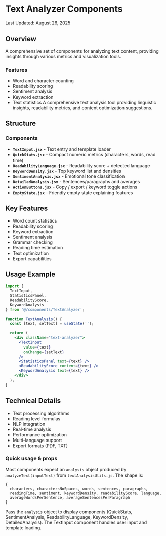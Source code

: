 # Text Analyzer Components

Last Updated: August 26, 2025

## Overview

A comprehensive set of components for analyzing text content, providing insights through various metrics and visualization tools.

### Features
- Word and character counting
- Readability scoring
- Sentiment analysis
- Keyword extraction
- Text statistics
A comprehensive text analysis tool providing linguistic insights, readability metrics, and content optimization suggestions.

## Structure

### Components
- **`TextInput.jsx`** - Text entry and template loader
- **`QuickStats.jsx`** - Compact numeric metrics (characters, words, read time)
- **`ReadabilityLanguage.jsx`** - Readability score + detected language
- **`KeywordDensity.jsx`** - Top keyword list and densities
- **`SentimentAnalysis.jsx`** - Emotional tone classification
- **`DetailedAnalysis.jsx`** - Sentences/paragraphs and averages
- **`ActionButtons.jsx`** - Copy / export / keyword toggle actions
- **`EmptyState.jsx`** - Friendly empty state explaining features

## Key Features
- Word count statistics
- Readability scoring
- Keyword extraction
- Sentiment analysis
- Grammar checking
- Reading time estimation
- Text optimization
- Export capabilities

## Usage Example
```jsx
import { 
  TextInput, 
  StatisticsPanel, 
  ReadabilityScore,
  KeywordAnalysis 
} from '@/components/TextAnalyzer';

function TextAnalysis() {
  const [text, setText] = useState('');
  
  return (
    <div className="text-analyzer">
      <TextInput 
        value={text} 
        onChange={setText} 
      />
      <StatisticsPanel text={text} />
      <ReadabilityScore content={text} />
      <KeywordAnalysis text={text} />
    </div>
  );
}
```

## Technical Details
- Text processing algorithms
- Reading level formulas
- NLP integration
- Real-time analysis
- Performance optimization
- Multi-language support
- Export formats (PDF, TXT)

### Quick usage & props

Most components expect an `analysis` object produced by `analyzeText(inputText)`
from `textAnalysisUtils.js`. The shape is:

```
{
  characters, charactersNoSpaces, words, sentences, paragraphs,
  readingTime, sentiment, keywordDensity, readabilityScore, language,
  averageWordsPerSentence, averageSentencesPerParagraph
}
```

Pass the `analysis` object to display components (QuickStats, SentimentAnalysis,
ReadabilityLanguage, KeywordDensity, DetailedAnalysis). The TextInput component
handles user input and template loading.
